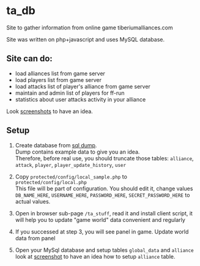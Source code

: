 # ta_db
Site to gather information from online game tiberiumalliances.com

Site was written on php+javascript and uses MySQL database.

## Site can do:
* load alliances list from game server
* load players list from game server
* load attacks list of player's alliance from game server
* maintain and admin list of players for ff-run
* statistics about user attacks activity in your alliance

Look [screenshots](https://github.com/sharpensteel/ta_db/tree/master/screenshots) to have an idea. 


## Setup
1. Create database from [sql dump](https://github.com/sharpensteel/ta_db/tree/master/install/db_dump.sql).<br />
  Dump contains example data to give you an idea.   
  Therefore, before real use, you should truncate those tables: `alliance`, `attack`, `player`, `player_update_history`, `user`
  
2. Copy `protected/config/local_sample.php` to `protected/config/local.php`<br />
   This file will be part of configuration. You should edit it, change values `DB_NAME_HERE`, `USERNAME_HERE`, `PASSWORD_HERE`, `SECRET_PASSWORD_HERE` to actual values.

3. Open in browser sub-page `/ta_stuff`, read it and install client script, it will help you to update "game world" data convenient and regularly   

4. If you successed at step 3, you will see panel in game. Update world data from panel
 
5. Open your MySql database and setup tables `global_data` and `alliance`<br />
  look at [screenshot](https://github.com/sharpensteel/ta_db/blob/master/screenshots/10.table_'alliance'_needs_setup.JPG) to have an idea how to setup `alliance` table.
  


 
